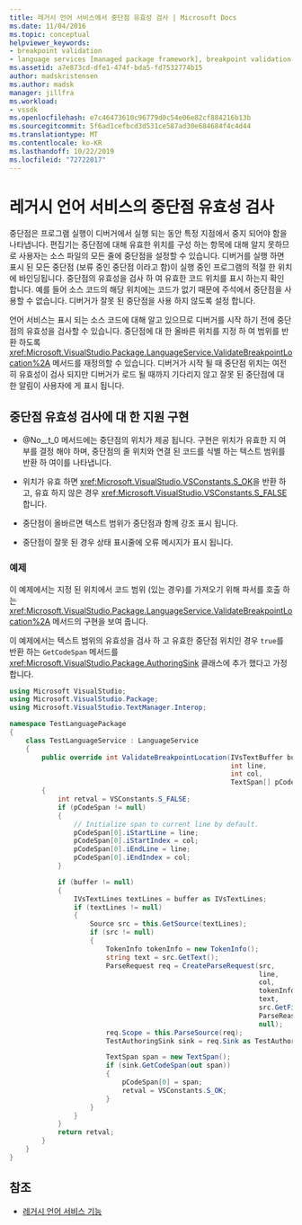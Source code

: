 ```yaml
---
title: 레거시 언어 서비스에서 중단점 유효성 검사 | Microsoft Docs
ms.date: 11/04/2016
ms.topic: conceptual
helpviewer_keywords:
- breakpoint validation
- language services [managed package framework], breakpoint validation
ms.assetid: a7e873cd-dfe1-474f-bda5-fd7532774b15
author: madskristensen
ms.author: madsk
manager: jillfra
ms.workload:
- vssdk
ms.openlocfilehash: e7c46473610c96779d0c54e06e82cf884216b13b
ms.sourcegitcommit: 5f6ad1cefbcd3d531ce587ad30e684684f4c4d44
ms.translationtype: MT
ms.contentlocale: ko-KR
ms.lasthandoff: 10/22/2019
ms.locfileid: "72722017"
---
```

# <a name="validating-breakpoints-in-a-legacy-language-service"></a>레거시 언어 서비스의 중단점 유효성 검사
중단점은 프로그램 실행이 디버거에서 실행 되는 동안 특정 지점에서 중지 되어야 함을 나타냅니다. 편집기는 중단점에 대해 유효한 위치를 구성 하는 항목에 대해 알지 못하므로 사용자는 소스 파일의 모든 줄에 중단점을 설정할 수 있습니다. 디버거를 실행 하면 표시 된 모든 중단점 (보류 중인 중단점 이라고 함)이 실행 중인 프로그램의 적절 한 위치에 바인딩됩니다. 중단점의 유효성을 검사 하 여 유효한 코드 위치를 표시 하는지 확인 합니다. 예를 들어 소스 코드의 해당 위치에는 코드가 없기 때문에 주석에서 중단점을 사용할 수 없습니다. 디버거가 잘못 된 중단점을 사용 하지 않도록 설정 합니다.

 언어 서비스는 표시 되는 소스 코드에 대해 알고 있으므로 디버거를 시작 하기 전에 중단점의 유효성을 검사할 수 있습니다. 중단점에 대 한 올바른 위치를 지정 하 여 범위를 반환 하도록 <xref:Microsoft.VisualStudio.Package.LanguageService.ValidateBreakpointLocation%2A> 메서드를 재정의할 수 있습니다. 디버거가 시작 될 때 중단점 위치는 여전히 유효성이 검사 되지만 디버거가 로드 될 때까지 기다리지 않고 잘못 된 중단점에 대 한 알림이 사용자에 게 표시 됩니다.

## <a name="implementing-support-for-validating-breakpoints"></a>중단점 유효성 검사에 대 한 지원 구현

- @No__t_0 메서드에는 중단점의 위치가 제공 됩니다. 구현은 위치가 유효한 지 여부를 결정 해야 하며, 중단점의 줄 위치와 연결 된 코드를 식별 하는 텍스트 범위를 반환 하 여이를 나타냅니다.

- 위치가 유효 하면 <xref:Microsoft.VisualStudio.VSConstants.S_OK>을 반환 하 고, 유효 하지 않은 경우 <xref:Microsoft.VisualStudio.VSConstants.S_FALSE> 합니다.

- 중단점이 올바르면 텍스트 범위가 중단점과 함께 강조 표시 됩니다.

- 중단점이 잘못 된 경우 상태 표시줄에 오류 메시지가 표시 됩니다.

### <a name="example"></a>예제
 이 예제에서는 지정 된 위치에서 코드 범위 (있는 경우)를 가져오기 위해 파서를 호출 하는 <xref:Microsoft.VisualStudio.Package.LanguageService.ValidateBreakpointLocation%2A> 메서드의 구현을 보여 줍니다.

 이 예제에서는 텍스트 범위의 유효성을 검사 하 고 유효한 중단점 위치인 경우 `true`를 반환 하는 `GetCodeSpan` 메서드를 <xref:Microsoft.VisualStudio.Package.AuthoringSink> 클래스에 추가 했다고 가정 합니다.

```csharp
using Microsoft VisualStudio;
using Microsoft.VisualStudio.Package;
using Microsoft.VisualStudio.TextManager.Interop;

namespace TestLanguagePackage
{
    class TestLanguageService : LanguageService
    {
        public override int ValidateBreakpointLocation(IVsTextBuffer buffer,
                                                       int line,
                                                       int col,
                                                       TextSpan[] pCodeSpan)
        {
            int retval = VSConstants.S_FALSE;
            if (pCodeSpan != null)
            {
                // Initialize span to current line by default.
                pCodeSpan[0].iStartLine = line;
                pCodeSpan[0].iStartIndex = col;
                pCodeSpan[0].iEndLine = line;
                pCodeSpan[0].iEndIndex = col;
            }

            if (buffer != null)
            {
                IVsTextLines textLines = buffer as IVsTextLines;
                if (textLines != null)
                {
                    Source src = this.GetSource(textLines);
                    if (src != null)
                    {
                        TokenInfo tokenInfo = new TokenInfo();
                        string text = src.GetText();
                        ParseRequest req = CreateParseRequest(src,
                                                              line,
                                                              col,
                                                              tokenInfo,
                                                              text,
                                                              src.GetFilePath(),
                                                              ParseReason.CodeSpan,
                                                              null);
                        req.Scope = this.ParseSource(req);
                        TestAuthoringSink sink = req.Sink as TestAuthoringSink;

                        TextSpan span = new TextSpan();
                        if (sink.GetCodeSpan(out span))
                        {
                            pCodeSpan[0] = span;
                            retval = VSConstants.S_OK;
                        }
                    }
                }
            }
            return retval;
        }
    }
}
```

## <a name="see-also"></a>참조
- [레거시 언어 서비스 기능](../../extensibility/internals/legacy-language-service-features1.md)